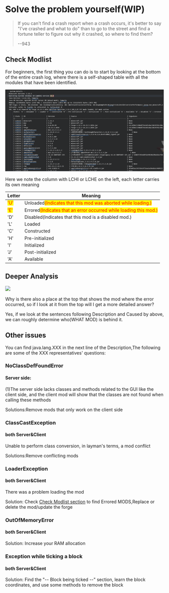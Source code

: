 # Solve the problem yourself(WIP)

> If you can't find a crash report when a crash occurs, it's better to say "I've crashed and what to do" than to go to the street and find a fortune teller to figure out why it crashed, so where to find them?
>
> &#x20;                                                                                                                                           \--943

## Check Modlist

For beginners, the first thing you can do is to start by looking at the bottom of the entire crash log, where there is a self-shaped table with all the modules that have been identified.

![](<../../.gitbook/assets/image (5) (1) (1).png>)

Here we note the column with LCHI or LCHE on the left, each letter carries its own meaning

| Letter                              | Meaning                                                                                           |
| ----------------------------------- | ------------------------------------------------------------------------------------------------- |
| <mark style="color:red;">'U'</mark> | Unloaded<mark style="color:red;">(Indicates that this mod was aborted while loading.)</mark>      |
| <mark style="color:red;">'E'</mark> | Errored<mark style="color:red;">(Indicates that an error occurred while loading this mod.)</mark> |
| 'D'                                 | Disabled(Indicates that this mod is a disabled mod.)                                              |
| 'L'                                 | Loaded                                                                                            |
| 'C'                                 | Constructed                                                                                       |
| 'H'                                 | Pre-initialized                                                                                   |
| 'I'                                 | Initialized                                                                                       |
| 'J'                                 | Post-initialized                                                                                  |
| 'A'                                 | Available                                                                                         |

## Deeper Analysis

![](<../../.gitbook/assets/image (1) (1) (3).png>)

Why is there also a place at the top that shows the mod where the error occurred, so if I look at it from the top will I get a more detailed answer?

Yes, if we look at the sentences following Description and Caused by above, we can roughly determine who(WHAT MOD) is behind it.

## Other issues

You can find java.lang.XXX in the next line of the Description,The following are some of the XXX representatives' questions:

### NoClassDefFoundError

#### Server side:

(1)The server side lacks classes and methods related to the GUI like the client side, and the client mod will show that the classes are not found when calling these methods

Solutions:Remove mods that only work on the client side

### ClassCastException

#### both Server\&Client

Unable to perform class conversion, in layman's terms, a mod conflict

Solutions:Remove conflicting mods

### LoaderException

#### both Server\&Client

There was a problem loading the mod

Solution: Check [Check Modlist section](solve-the-problem-yourself-wip.md#check-modlist) to find Errored MODS,Replace or delete the mod/update the forge

### OutOfMemoryError

#### both Server\&Client

Solution: Increase your RAM allocation

### Exception while ticking a block

#### both Server\&Client

Solution: Find the "-- Block being ticked --" section, learn the block coordinates, and use some methods to remove the block

